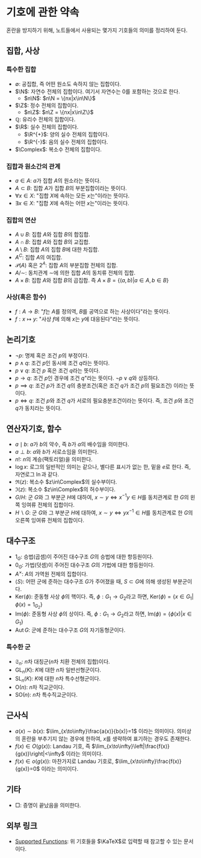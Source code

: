 <!---
title: '기호에 관한 약속'
category: Mathematics
language: Korean
--->

# 기호에 관한 약속

혼란을 방지하기 위해, 노트들에서 사용되는 몇가지 기호들의 의미를 정리하여 둔다.

## 집합, 사상

### 특수한 집합

- $\emptyset$: 공집합, 즉 어떤 원소도 속하지 않는 집합이다.
- $\N$: 자연수 전체의 집합이다. 여기서 자연수는 $0$를 포함하는 것으로 한다.
  - $n\N$: $n\N = \{nx|x\in\N\}$
- $\Z$: 정수 전체의 집합이다.
  - $n\Z$: $n\Z = \{nx|x\in\Z\}$
- $\mathbb{Q}$: 유리수 전체의 집합이다.
- $\R$: 실수 전체의 집합이다.
  - $\R^{+}$: 양의 실수 전체의 집합이다.
  - $\R^{-}$: 음의 실수 전체의 집합이다.
- $\Complex$: 복소수 전체의 집합이다.

### 집합과 원소간의 관계

- $a\in A$: $a$가 집합 $A$의 원소라는 뜻이다.
- $A\subset B$: 집합 $A$가 집합 $B$의 부분집합이라는 뜻이다.
- $\forall x \in X$: "집합 $X$에 속하는 모든 $x$는"이라는 뜻이다.
- $\exists x \in X$: "집합 $X$에 속하는 어떤 $x$는"이라는 뜻이다.

### 집합의 연산

- $A\cup B$: 집합 $A$와 집합 $B$의 합집합.
- $A\cap B$: 집합 $A$와 집합 $B$의 교집합.
- $A\setminus B$: 집합 $A$의 집합 $B$에 대한 차집합.
- $A^{C}$: 집합 $A$의 여집합.
- $\mathscr{P}(A)$ 혹은 $2^A$: 집합 $A$의 부분집합 전체의 집합.
- $A/\sim$: 동치관계 $\sim$에 의한 집합 $A$의 동치류 전체의 집합.
- $A\times B$: 집합 $A$와 집합 $B$의 곱집합. 즉 $A\times B=\{(a,b)|a\in A, b\in B\}$

### 사상(혹은 함수)

- $f: A\to B$: "$f$는 $A$를 정의역, $B$를 공역으로 하는 사상이다"라는 뜻이다.
- $f: x\mapsto y$: "사상 $f$에 의해 $x$는 $y$에 대응된다"라는 뜻이다.

## 논리기호

- $\lnot p$: 명제 혹은 조건 $p$의 부정이다.
- $p\land q$: 조건 $p$인 동시에 조건 $q$라는 뜻이다.
- $p\lor q$: 조건 $p$ 혹은 조건 $q$라는 뜻이다.
- $p\longrightarrow q$: 조건 $p$인 경우에 조건 $q$"라는 뜻이다. $\neg p\lor q$와
상등하다.
- $p\implies q$: 조건 $p$가 조건 $q$의 충분조건(혹은 조건 $q$가 조건 $p$의 필요조건)
이라는 뜻이다.
- $p\iff q$: 조건 $p$와 조건 $q$가 서로의 필요충분조건이라는 뜻이다. 즉,
조건 $p$와 조건 $q$가 동치라는 뜻이다.

## 연산자기호, 함수

- $a\mid b$: $a$가 $b$의 약수, 즉 $b$가 $a$의 배수임을 의미한다.
- $a\perp b$: $a$와 $b$가 서로소임을 의미한다.
- $n!$: $n$의 계승(팩토리얼)을 의미한다.
- $\log x$: 로그의 일반적인 의미는 같으나, 별다른 표시가 없는 한, 밑을 $e$로 한다.
즉, 자연로그 $\ln$과 같다.
- $\Re(z)$: 복소수 $z\in\Complex$의 실수부이다.
- $\Im(z)$: 복소수 $z\in\Complex$의 허수부이다.
- $G/H$: 군 $G$와 그 부분군 $H$에 대하여, $x\sim y \iff x^{-1}y\in H$를
동치관계로 한 $G$의 왼쪽 잉여류 전체의 집합이다.
- $H\backslash G$: 군 $G$와 그 부분군 $H$에 대하여, $x\sim y \iff yx^{-1}\in H$를
동치관계로 한 $G$의 오른쪽 잉여류 전체의 집합이다.

## 대수구조

- $1_G$: 승법(곱셈)이 주어진 대수구조 $G$의 승법에 대한 항등원이다.
- $0_G$: 가법(덧셈)이 주어진 대수구조 $G$의 가법에 대한 항등원이다.
- $A^{\times}$: $A$의 가역원 전체의 집합이다.
- $\langle S\rangle$: 어떤 군에 준하는 대수구조 $G$가
주어졌을 때, $S\subset G$에 의해 생성된 부분군이다.
- $\text{Ker}(\phi)$: 준동형 사상 $\phi$의 핵이다.
즉, $\phi:G_1\to G_2$라고 하면,
$\text{Ker}(\phi) = \left\{x\in G_1 | \phi(x) = 1_{G_2}\right\}$
- $\text{Im}(\phi)$: 준동형 사상 $\phi$의 상이다.
즉, $\phi:G_1\to G_2$라고 하면,
$\text{Im}(\phi) = \left\{\phi(x)|x\in G_1\right\}$
- $\text{Aut}\,G$: 군에 준하는 대수구조 $G$의 자기동형군이다.

### 특수한 군

- $\mathfrak{S}_n$: $n$차 대칭군($n$차 치환 전체의 집합)이다.
- $\text{GL}_{n}(K)$: $K$에 대한 $n$차 일반선형군이다.
- $\text{SL}_{n}(K)$: $K$에 대한 $n$차 특수선형군이다.
- $\text{O}(n)$: $n$차 직교군이다.
- $\text{SO}(n)$: $n$차 특수직교군이다.

## 근사식

- $a(x) \sim b(x)$: $\lim_{x\to\infty}\frac{a(x)}{b(x)}=1$ 이라는 의미이다.
의미상의 혼란을 부추기지 않는 경우에 한하여, $x$를 생략하여 표기하는 경우도 존재한다.
- $f(x)\in O(g(x))$: Landau 기호, 즉
$\lim_{x\to\infty}\left|\frac{f(x)}{g(x)}\right|<\infty$
이라는 의미이다.
- $f(x)\in o(g(x))$: 마찬가지로 Landau 기호로,
$\lim_{x\to\infty}\frac{f(x)}{g(x)}=0$
이라는 의미이다.

## 기타

- □: 증명이 끝났음을 의미한다.

## 외부 링크

- [Supported Functions](https://katex.org/docs/supported.html):
위 기호들을 $\KaTeX$로 입력할 때 참고할 수 있는 문서이다.
